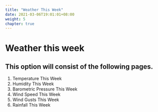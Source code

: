 ```yaml
---
title: "Weather This Week"
date: 2021-03-06T19:01:01+08:00
weight: 5
chapter: true
---
```


# Weather this week

## This option will consist of the following pages.

1. Temperature This Week
2. Humidity This Week
3. Barometric Pressure This Week
4. Wind Speed This Week
5. Wind Gusts This Week
6. Rainfall This Week
